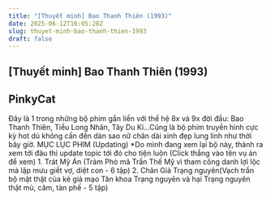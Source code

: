 ```yaml
---
title: "[Thuyết minh] Bao Thanh Thiên (1993)"
date: 2025-06-12T16:05:28Z
slug: thuyet-minh-bao-thanh-thien-1993
draft: false
---
```


## [Thuyết minh] Bao Thanh Thiên (1993)

## PinkyCat

Đây là 1 trong những bộ phim gắn liền với thế hệ 8x và 9x đời đầu: Bao Thanh Thiên, Tiểu Long Nhân, Tây Du Kí...Cũng là bộ phim truyền hình cực kỳ hot dù không cần đến dàn sao nữ chân dài xinh đẹp lung linh như thời bây giờ.​ ​MỤC LỤC PHIM (Updating) ​*Do mình đang xem lại bộ này, thành ra xem tới đâu thì update topic tới đó cho tiện luôn ​(Click thẳng vào tên vụ án để xem)​ ​1. Trát Mỹ Án
(Trảm Phò mã Trần Thế Mỹ vì tham công danh lợi lộc mà lập mưu giết vợ, diệt con - 6 tập)​ ​2. Chân Giả Trạng nguyên(Vạch trần bộ mặt thật của kẻ giả mạo Tân khoa Trạng nguyên và hại Trạng nguyên thật mù, câm, tàn phế - 5 tập)​ ​ ​ ​ ​